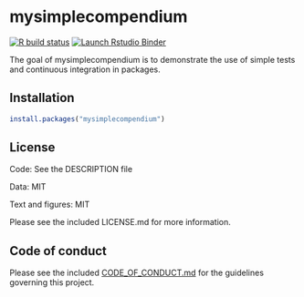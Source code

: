 
# mysimplecompendium

<!-- badges: start -->
[![R build status](https://github.com/zlavogb/mysimplecompendium/workflows/R-CMD-check/badge.svg)](https://github.com/zlavogb/mysimplecompendium/actions)
[![Launch Rstudio Binder](http://mybinder.org/badge_logo.svg)](https://mybinder.org/v2/gh/zlavogb/DATA-598-WI20-week-6/master?urlpath=rstudio)
<!-- badges: end -->

The goal of mysimplecompendium is to demonstrate the use of simple tests and continuous integration in packages.

## Installation


``` r
install.packages("mysimplecompendium")
```

## License
Code:  See the DESCRIPTION file

Data: MIT

Text and figures:  MIT

Please see the included LICENSE.md for more information.


## Code of conduct
Please see the included [CODE_OF_CONDUCT.md](https://github.com/zlavogb/DATA-598-WI20-week-6/blob/master/CODE_OF_CONDUCT.md) for the guidelines governing this project.
